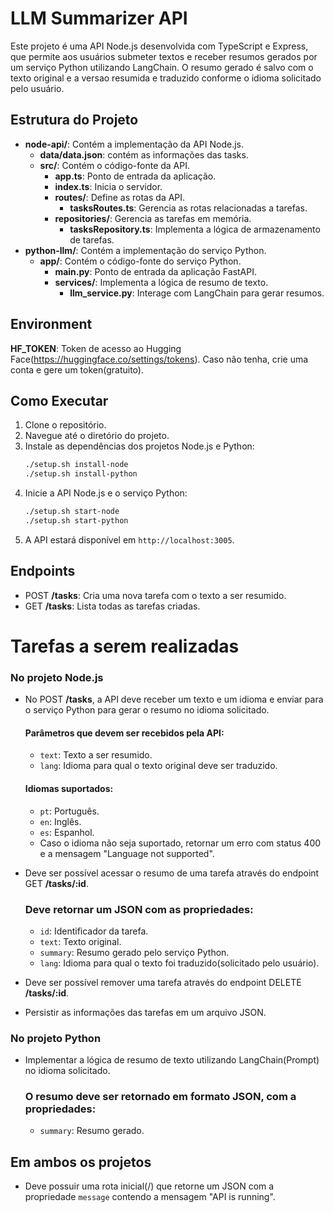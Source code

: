 # LLM Summarizer API

Este projeto é uma API Node.js desenvolvida com TypeScript e Express, que permite aos usuários submeter textos e receber resumos gerados por um serviço Python utilizando LangChain.
O resumo gerado é salvo com o texto original e a versao resumida e traduzido conforme o idioma solicitado pelo usuário.

## Estrutura do Projeto

- **node-api/**: Contém a implementação da API Node.js.
  - **data/data.json**: contém as informações das tasks.
  - **src/**: Contém o código-fonte da API.
    - **app.ts**: Ponto de entrada da aplicação.
    - **index.ts**: Inicia o servidor.
    - **routes/**: Define as rotas da API.
      - **tasksRoutes.ts**: Gerencia as rotas relacionadas a tarefas.
    - **repositories/**: Gerencia as tarefas em memória.
      - **tasksRepository.ts**: Implementa a lógica de armazenamento de tarefas.
- **python-llm/**: Contém a implementação do serviço Python.
  - **app/**: Contém o código-fonte do serviço Python.
    - **main.py**: Ponto de entrada da aplicação FastAPI.
    - **services/**: Implementa a lógica de resumo de texto.
      - **llm_service.py**: Interage com LangChain para gerar resumos.

## Environment

**HF_TOKEN**: Token de acesso ao Hugging Face(https://huggingface.co/settings/tokens). Caso não tenha, crie uma conta e gere um token(gratuito).

## Como Executar

1. Clone o repositório.
2. Navegue até o diretório do projeto.
3. Instale as dependências dos projetos Node.js e Python:
   ```bash
   ./setup.sh install-node
   ./setup.sh install-python
   ```
4. Inicie a API Node.js e o serviço Python:
   ```bash
   ./setup.sh start-node
   ./setup.sh start-python
   ```
5. A API estará disponível em `http://localhost:3005`.

## Endpoints

- POST **/tasks**: Cria uma nova tarefa com o texto a ser resumido.
- GET **/tasks**: Lista todas as tarefas criadas.

# Tarefas a serem realizadas

### No projeto Node.js

- No POST **/tasks**, a API deve receber um texto e um idioma e enviar para o serviço Python para gerar o resumo no idioma solicitado.

  #### Parâmetros que devem ser recebidos pela API:

  - `text`: Texto a ser resumido.
  - `lang`: Idioma para qual o texto original deve ser traduzido.

  #### Idiomas suportados:

  - `pt`: Português.
  - `en`: Inglês.
  - `es`: Espanhol.
  - Caso o idioma não seja suportado, retornar um erro com status 400 e a mensagem "Language not supported".

- Deve ser possível acessar o resumo de uma tarefa através do endpoint GET **/tasks/:id**.

  ### Deve retornar um JSON com as propriedades:

  - `id`: Identificador da tarefa.
  - `text`: Texto original.
  - `summary`: Resumo gerado pelo serviço Python.
  - `lang`: Idioma para qual o texto foi traduzido(solicitado pelo usuário).

- Deve ser possível remover uma tarefa através do endpoint DELETE **/tasks/:id**.
- Persistir as informações das tarefas em um arquivo JSON.

### No projeto Python

- Implementar a lógica de resumo de texto utilizando LangChain(Prompt) no idioma solicitado.
  ### O resumo deve ser retornado em formato JSON, com a propriedades:
  - `summary`: Resumo gerado.

## Em ambos os projetos

- Deve possuir uma rota inicial(/) que retorne um JSON com a propriedade `message` contendo a mensagem "API is running".

